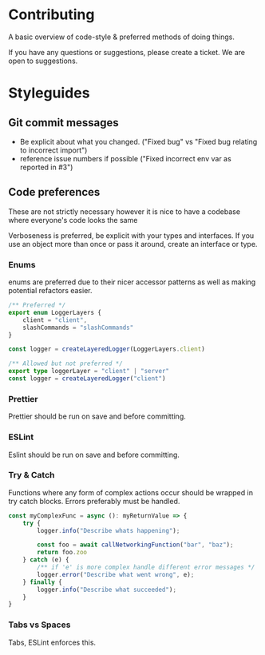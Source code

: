 # Contributing
A basic overview of code-style & preferred methods of doing things.

If you have any questions or suggestions, please create a ticket. We are open to suggestions.

# Styleguides
## Git commit messages
- Be explicit about what you changed. ("Fixed bug" vs "Fixed bug relating to incorrect import") 
- reference issue numbers if possible ("Fixed incorrect env var as reported in #3") 

## Code preferences
These are not strictly necessary however it is nice to have a codebase where everyone's code looks the same

Verboseness is preferred, be explicit with your types and interfaces.
If you use an object more than once or pass it around, create an interface or type.

### Enums
enums are preferred due to their nicer accessor patterns as well as making potential refactors easier.

```ts
/** Preferred */
export enum LoggerLayers {
	client = "client",
	slashCommands = "slashCommands"
}

const logger = createLayeredLogger(LoggerLayers.client)
```
```ts
/** Allowed but not preferred */
export type loggerLayer = "client" | "server"
const logger = createLayeredLogger("client")
```

### Prettier
Prettier should be run on save and before committing.

### ESLint
Eslint should be run on save and before committing.

### Try & Catch
Functions where any form of complex actions occur should be wrapped in try catch blocks. Errors preferably must be handled.
```ts
const myComplexFunc = async (): myReturnValue => {
	try {
		logger.info("Describe whats happening");

		const foo = await callNetworkingFunction("bar", "baz");
		return foo.zoo
	} catch (e) {
		/** if 'e' is more complex handle different error messages */
		logger.error("Describe what went wrong", e);
	} finally {
		logger.info("Describe what succeeded");
	}	
}
```

### Tabs vs Spaces
Tabs, ESLint enforces this.
